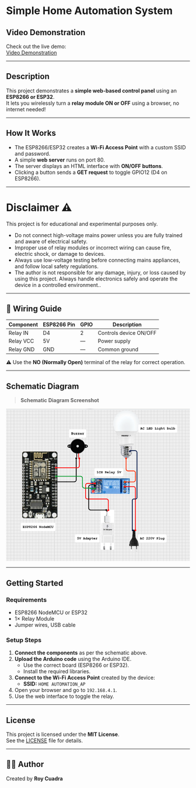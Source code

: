 # Simple Home Automation System

## Video Demonstration

Check out the live demo:  
[Video Demonstration](https://vt.tiktok.com/ZSSgSRsGT/) 

---

## Description

This project demonstrates a **simple web-based control panel** using an **ESP8266 or ESP32**.  
It lets you wirelessly turn a **relay module ON or OFF** using a browser, no internet needed!

---

## How It Works

- The ESP8266/ESP32 creates a **Wi-Fi Access Point** with a custom SSID and password.
- A simple **web server** runs on port 80.
- The server displays an HTML interface with **ON/OFF buttons**.
- Clicking a button sends a **GET request** to toggle GPIO12 (D4 on ESP8266).
---

# Disclaimer ⚠️

This project is for educational and experimental purposes only.

- Do not connect high-voltage mains power unless you are fully trained and aware of electrical safety.
- Improper use of relay modules or incorrect wiring can cause fire, electric shock, or damage to devices.
- Always use low-voltage testing before connecting mains appliances, and follow local safety regulations.
- The author is not responsible for any damage, injury, or loss caused by using this project. Always handle electronics safely and operate the device in a controlled environment.. 

---

## 🔌 Wiring Guide

| Component         | ESP8266 Pin | GPIO | Description               |
|------------------|-------------|------|---------------------------|
| Relay IN         | D4          | 2    | Controls device ON/OFF    |
| Relay VCC        | 5V          | —    | Power supply              |
| Relay GND        | GND         | —    | Common ground             |

⚠️ Use the **NO (Normally Open)** terminal of the relay for correct operation.

---

## Schematic Diagram

> **Schematic Diagram Screenshot**

![Schematic Diagram](schematic.png)

---

## Getting Started

### Requirements

- ESP8266 NodeMCU or ESP32
- 1× Relay Module
- Jumper wires, USB cable

### Setup Steps

1. **Connect the components** as per the schematic above.
2. **Upload the Arduino code** using the Arduino IDE.
   - Use the correct board (ESP8266 or ESP32).
   - Install the required libraries.
3. **Connect to the Wi-Fi Access Point** created by the device:
   - **SSID:** `HOME AUTOMATION_AP`
4. Open your browser and go to `192.168.4.1`.
5. Use the web interface to toggle the relay.

---

## License

This project is licensed under the **MIT License**.  
See the [LICENSE](LICENSE) file for details.

---

## 🙋‍♂️ Author
Created by **Roy Cuadra**  
